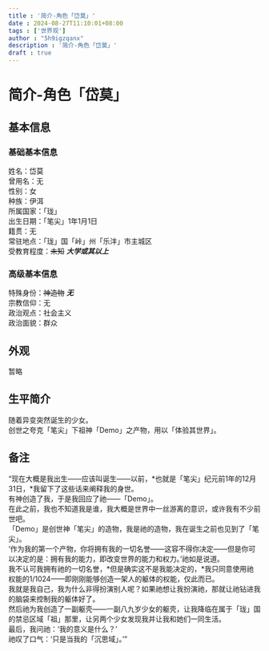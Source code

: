 ```yaml
---
title : '简介-角色「岱莫」'
date : 2024-08-27T11:10:01+08:00
tags : ['世界观']
author : "5h9igzqanx"
description : '简介-角色「岱莫」'
draft : true
---
```


# 简介-角色「岱莫」

## 基本信息

### 基础基本信息

姓名：岱莫  
曾用名：无  
性别：女  
种族：伊洱  
所属国家：「珑」  
出生日期：「笔尖」1年1月1日  
籍贯：无  
常驻地点：「珑」国「峠」州「乐沣」市主城区  
受教育程度：~~未知~~ ***大学或其以上***  

### 高级基本信息

特殊身份：~~神造物~~ ***无***  
宗教信仰：无  
政治观点：社会主义  
政治面貌：群众  

## 外观

暂略

## 生平简介

随着异变突然诞生的少女。  
创世之夸克「笔尖」下祖神「Demo」之产物，用以「体验其世界」。  

## 备注

“现在大概是我出生——应该叫诞生——以前，*也就是「笔尖」纪元前1年的12月31日，*我留下了这些话来阐释我的身世。  
有神创造了我，于是我回应了祂——「Demo」。  
在此之前，我也不知道我是谁，我大概是世界中一丝游离的意识，或许我有不少前世吧。  
「Demo」是创世神「笔尖」的造物，我是祂的造物，我在诞生之前也见到了「笔尖」。  
‘作为我的第一个产物，你将拥有我的一切名誉——这容不得你决定——但是你可以决定的是：拥有我的能力，即改变世界的能力和权力。’祂如是说道。  
我不认可我拥有祂的一切名誉，*但是确实这不是我能决定的，*我只同意使用祂权能的1/1024——即刚刚能够创造一架人的躯体的权能，仅此而已。  
我就是我自己，我为什么非得扮演别人呢？如果祂想让我扮演祂，那就让祂钻进我的脑袋来控制我的躯体好了。  
然后祂为我创造了一副躯壳——一副八九岁少女的躯壳，让我降临在属于「珑」国的禁忌区域「祖」那里，让另两个少女发现我并让我和她们一同生活。  
最后，我问祂：‘我的意义是什么？’  
祂叹了口气：‘只是当我的「沉思域」。’”  
